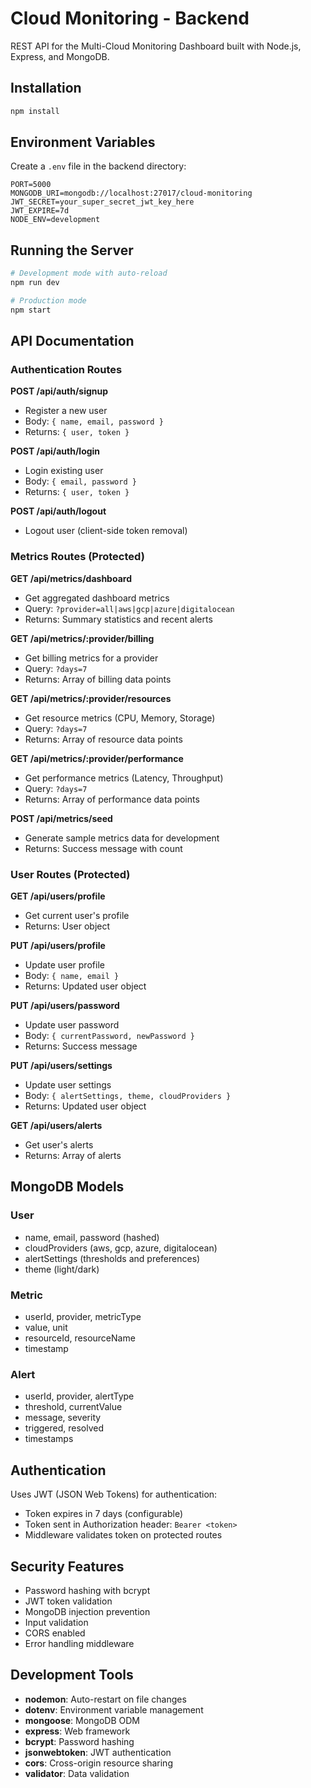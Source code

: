 # Cloud Monitoring - Backend

REST API for the Multi-Cloud Monitoring Dashboard built with Node.js, Express, and MongoDB.

## Installation

```bash
npm install
```

## Environment Variables

Create a `.env` file in the backend directory:

```env
PORT=5000
MONGODB_URI=mongodb://localhost:27017/cloud-monitoring
JWT_SECRET=your_super_secret_jwt_key_here
JWT_EXPIRE=7d
NODE_ENV=development
```

## Running the Server

```bash
# Development mode with auto-reload
npm run dev

# Production mode
npm start
```

## API Documentation

### Authentication Routes

**POST /api/auth/signup**
- Register a new user
- Body: `{ name, email, password }`
- Returns: `{ user, token }`

**POST /api/auth/login**
- Login existing user
- Body: `{ email, password }`
- Returns: `{ user, token }`

**POST /api/auth/logout**
- Logout user (client-side token removal)

### Metrics Routes (Protected)

**GET /api/metrics/dashboard**
- Get aggregated dashboard metrics
- Query: `?provider=all|aws|gcp|azure|digitalocean`
- Returns: Summary statistics and recent alerts

**GET /api/metrics/:provider/billing**
- Get billing metrics for a provider
- Query: `?days=7`
- Returns: Array of billing data points

**GET /api/metrics/:provider/resources**
- Get resource metrics (CPU, Memory, Storage)
- Query: `?days=7`
- Returns: Array of resource data points

**GET /api/metrics/:provider/performance**
- Get performance metrics (Latency, Throughput)
- Query: `?days=7`
- Returns: Array of performance data points

**POST /api/metrics/seed**
- Generate sample metrics data for development
- Returns: Success message with count

### User Routes (Protected)

**GET /api/users/profile**
- Get current user's profile
- Returns: User object

**PUT /api/users/profile**
- Update user profile
- Body: `{ name, email }`
- Returns: Updated user object

**PUT /api/users/password**
- Update user password
- Body: `{ currentPassword, newPassword }`
- Returns: Success message

**PUT /api/users/settings**
- Update user settings
- Body: `{ alertSettings, theme, cloudProviders }`
- Returns: Updated user object

**GET /api/users/alerts**
- Get user's alerts
- Returns: Array of alerts

## MongoDB Models

### User
- name, email, password (hashed)
- cloudProviders (aws, gcp, azure, digitalocean)
- alertSettings (thresholds and preferences)
- theme (light/dark)

### Metric
- userId, provider, metricType
- value, unit
- resourceId, resourceName
- timestamp

### Alert
- userId, provider, alertType
- threshold, currentValue
- message, severity
- triggered, resolved
- timestamps

## Authentication

Uses JWT (JSON Web Tokens) for authentication:
- Token expires in 7 days (configurable)
- Token sent in Authorization header: `Bearer <token>`
- Middleware validates token on protected routes

## Security Features

- Password hashing with bcrypt
- JWT token validation
- MongoDB injection prevention
- Input validation
- CORS enabled
- Error handling middleware

## Development Tools

- **nodemon**: Auto-restart on file changes
- **dotenv**: Environment variable management
- **mongoose**: MongoDB ODM
- **express**: Web framework
- **bcrypt**: Password hashing
- **jsonwebtoken**: JWT authentication
- **cors**: Cross-origin resource sharing
- **validator**: Data validation

